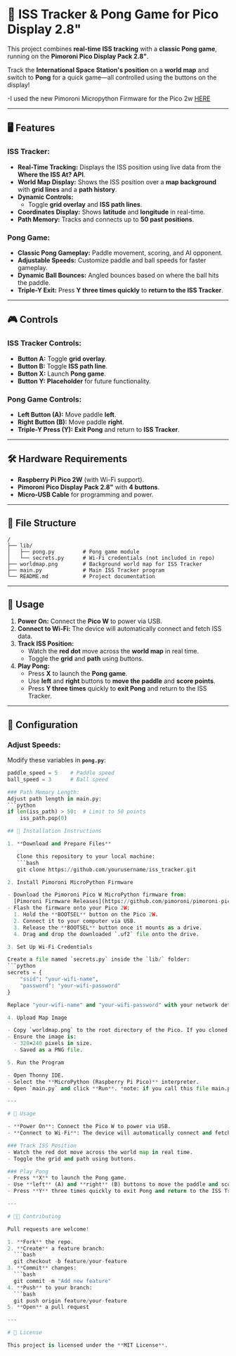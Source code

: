 # 🚀 ISS Tracker & Pong Game for Pico Display 2.8"

This project combines **real-time ISS tracking** with a **classic Pong game**, running on the **Pimoroni Pico Display Pack 2.8"**.  

Track the **International Space Station's position** on a **world map** and switch to **Pong** for a quick game—all controlled using the buttons on the display!  

-I used the new Pimoroni Micropython Firmware for the Pico 2w [HERE](https://github.com/pimoroni/pimoroni-pico-rp2350/releases)

---

## 🖥️ Features

### ISS Tracker:
- **Real-Time Tracking:** Displays the ISS position using live data from the **Where the ISS At? API**.  
- **World Map Display:** Shows the ISS position over a **map background** with **grid lines** and a **path history**.  
- **Dynamic Controls:**
  - Toggle **grid overlay** and **ISS path lines**.  
- **Coordinates Display:** Shows **latitude** and **longitude** in real-time.  
- **Path Memory:** Tracks and connects up to **50 past positions**.  

### Pong Game:
- **Classic Pong Gameplay:** Paddle movement, scoring, and AI opponent.  
- **Adjustable Speeds:** Customize paddle and ball speeds for faster gameplay.  
- **Dynamic Ball Bounces:** Angled bounces based on where the ball hits the paddle.  
- **Triple-Y Exit:** Press **Y three times quickly** to **return to the ISS Tracker**.  

---

## 🎮 Controls

### ISS Tracker Controls:
- **Button A:** Toggle **grid overlay**.  
- **Button B:** Toggle **ISS path line**.  
- **Button X:** Launch **Pong game**.  
- **Button Y:** **Placeholder** for future functionality.  

### Pong Game Controls:
- **Left Button (A):** Move paddle **left**.  
- **Right Button (B):** Move paddle **right**.  
- **Triple-Y Press (Y):** **Exit Pong** and return to **ISS Tracker**.  

---

## 🛠️ Hardware Requirements

- **Raspberry Pi Pico 2W** (with Wi-Fi support).  
- **Pimoroni Pico Display Pack 2.8"** with **4 buttons**.  
- **Micro-USB Cable** for programming and power.

---

## 📂 File Structure

```plaintext
/
├── lib/
│   ├── pong.py         # Pong game module
│   └── secrets.py      # Wi-Fi credentials (not included in repo)
├── worldmap.png        # Background world map for ISS Tracker
├── main.py             # Main ISS Tracker program
└── README.md           # Project documentation
```
---

## 🚀 Usage

1. **Power On:** Connect the **Pico W** to power via USB.  
2. **Connect to Wi-Fi:** The device will automatically connect and fetch ISS data.  
3. **Track ISS Position:**
   - Watch the **red dot** move across the **world map** in real time.  
   - Toggle the **grid** and **path** using buttons.  
4. **Play Pong:**
   - Press **X** to launch the **Pong game**.  
   - Use **left** and **right** buttons to **move the paddle** and **score points**.  
   - Press **Y three times** quickly to **exit Pong** and return to the ISS Tracker.  

---

## 🔧 Configuration

### Adjust Speeds:
Modify these variables in **`pong.py`**:  
```python
paddle_speed = 5    # Paddle speed
ball_speed = 3      # Ball speed

### Path Memory Length:
Adjust path length in main.py:
```python
if len(iss_path) > 50:  # Limit to 50 points
    iss_path.pop(0)

## 📝 Installation Instructions

1. **Download and Prepare Files**

   Clone this repository to your local machine:
   ```bash
   git clone https://github.com/yourusername/iss_tracker.git

2. Install Pimoroni MicroPython Firmware

- Download the Pimoroni Pico W MicroPython firmware from:  
  [Pimoroni Firmware Releases](https://github.com/pimoroni/pimoroni-pico-rp2350/releases)
- Flash the firmware onto your Pico 2W:
  1. Hold the **BOOTSEL** button on the Pico 2W.
  2. Connect it to your computer via USB.
  3. Release the **BOOTSEL** button once it mounts as a drive.
  4. Drag and drop the downloaded `.uf2` file onto the drive.

3. Set Up Wi-Fi Credentials

Create a file named `secrets.py` inside the `lib/` folder:
```python
secrets = {
    "ssid": "your-wifi-name",
    "password": "your-wifi-password"
}

Replace "your-wifi-name" and "your-wifi-password" with your network details.

4. Upload Map Image

- Copy `worldmap.png` to the root directory of the Pico. If you cloned the repository, it should already be there.
- Ensure the image is:
  - 320×240 pixels in size.
  - Saved as a PNG file.

5. Run the Program

- Open Thonny IDE.
- Select the **MicroPython (Raspberry Pi Pico)** interpreter.
- Open `main.py` and click **Run**. *note: if you call this file main.py, it should just load by itself.*

---

# 🚀 Usage

- **Power On**: Connect the Pico W to power via USB.
- **Connect to Wi-Fi**: The device will automatically connect and fetch ISS data.

### Track ISS Position
- Watch the red dot move across the world map in real time.
- Toggle the grid and path using buttons.

### Play Pong
- Press **X** to launch the Pong game.
- Use **left** (A) and **right** (B) buttons to move the paddle and score points.
- Press **Y** three times quickly to exit Pong and return to the ISS Tracker.

---

# 🧑‍💻 Contributing

Pull requests are welcome!

1. **Fork** the repo.
2. **Create** a feature branch:
  ```bash
  git checkout -b feature/your-feature
3. **Commit** changes:
  ```bash
  git commit -m "Add new feature"
4. **Push** to your branch:
  ```bash
  git push origin feature/your-feature
5. **Open** a pull request

---

# 📜 License

This project is licensed under the **MIT License**.  
